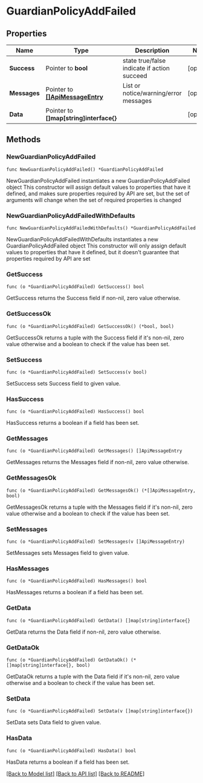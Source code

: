 # GuardianPolicyAddFailed

## Properties

Name | Type | Description | Notes
------------ | ------------- | ------------- | -------------
**Success** | Pointer to **bool** | state true/false indicate if action succeed | [optional] 
**Messages** | Pointer to [**[]ApiMessageEntry**](ApiMessageEntry.md) | List or notice/warning/error messages | [optional] 
**Data** | Pointer to **[]map[string]interface{}** |  | [optional] 

## Methods

### NewGuardianPolicyAddFailed

`func NewGuardianPolicyAddFailed() *GuardianPolicyAddFailed`

NewGuardianPolicyAddFailed instantiates a new GuardianPolicyAddFailed object
This constructor will assign default values to properties that have it defined,
and makes sure properties required by API are set, but the set of arguments
will change when the set of required properties is changed

### NewGuardianPolicyAddFailedWithDefaults

`func NewGuardianPolicyAddFailedWithDefaults() *GuardianPolicyAddFailed`

NewGuardianPolicyAddFailedWithDefaults instantiates a new GuardianPolicyAddFailed object
This constructor will only assign default values to properties that have it defined,
but it doesn't guarantee that properties required by API are set

### GetSuccess

`func (o *GuardianPolicyAddFailed) GetSuccess() bool`

GetSuccess returns the Success field if non-nil, zero value otherwise.

### GetSuccessOk

`func (o *GuardianPolicyAddFailed) GetSuccessOk() (*bool, bool)`

GetSuccessOk returns a tuple with the Success field if it's non-nil, zero value otherwise
and a boolean to check if the value has been set.

### SetSuccess

`func (o *GuardianPolicyAddFailed) SetSuccess(v bool)`

SetSuccess sets Success field to given value.

### HasSuccess

`func (o *GuardianPolicyAddFailed) HasSuccess() bool`

HasSuccess returns a boolean if a field has been set.

### GetMessages

`func (o *GuardianPolicyAddFailed) GetMessages() []ApiMessageEntry`

GetMessages returns the Messages field if non-nil, zero value otherwise.

### GetMessagesOk

`func (o *GuardianPolicyAddFailed) GetMessagesOk() (*[]ApiMessageEntry, bool)`

GetMessagesOk returns a tuple with the Messages field if it's non-nil, zero value otherwise
and a boolean to check if the value has been set.

### SetMessages

`func (o *GuardianPolicyAddFailed) SetMessages(v []ApiMessageEntry)`

SetMessages sets Messages field to given value.

### HasMessages

`func (o *GuardianPolicyAddFailed) HasMessages() bool`

HasMessages returns a boolean if a field has been set.

### GetData

`func (o *GuardianPolicyAddFailed) GetData() []map[string]interface{}`

GetData returns the Data field if non-nil, zero value otherwise.

### GetDataOk

`func (o *GuardianPolicyAddFailed) GetDataOk() (*[]map[string]interface{}, bool)`

GetDataOk returns a tuple with the Data field if it's non-nil, zero value otherwise
and a boolean to check if the value has been set.

### SetData

`func (o *GuardianPolicyAddFailed) SetData(v []map[string]interface{})`

SetData sets Data field to given value.

### HasData

`func (o *GuardianPolicyAddFailed) HasData() bool`

HasData returns a boolean if a field has been set.


[[Back to Model list]](../README.md#documentation-for-models) [[Back to API list]](../README.md#documentation-for-api-endpoints) [[Back to README]](../README.md)


